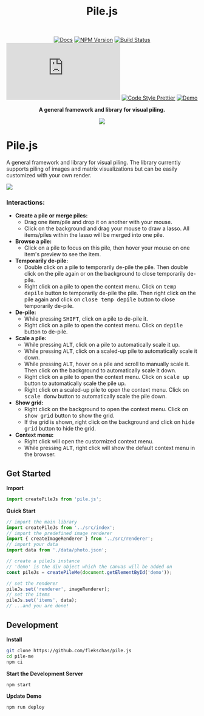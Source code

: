 <h1 align="center">
  Pile.js
</h1>

<br />

<div align="center">
  
  [![Docs](https://img.shields.io/badge/docs-📖-7fcaff.svg?style=flat-square&color=7fd4ff)](https://github.com/flekschas/pile.js/blob/master/DOCS.md)
  [![NPM Version](https://img.shields.io/npm/v/pile.js.svg?style=flat-square&color=7f99ff)](https://npmjs.org/package/pile.js)
  [![Build Status](https://img.shields.io/travis/flekschas/pixi.js-b37fff.svg?style=flat-square&color=a17fff)](https://travis-ci.org/flekschas/pile.js/)
  [![File Size](https://img.shields.io/bundlephobia/minzip/pile.js?style=flat-square&color=e17fff&label=gzipped%20size)](https://unpkg.com/pile.js)
  [![Code Style Prettier](https://img.shields.io/badge/code%20style-prettier-ff7fe1.svg?style=flat-square)](https://github.com/prettier/prettier#readme)
  [![Demo](https://img.shields.io/badge/demo-👍-ff7fa5.svg?style=flat-square)](https://flekschas.github.io/pile.js/)
  
</div>

<div align="center">
  
  **A general framework and library for visual piling.**
  
</div>

<div align="center"><img src = './examples/demo.gif' ></div>



# Pile.js

A general framework and library for visual piling. The library currently supports piling of images and matrix visualizations but can be easily customized with your own render.

<img src = './examples/demo.gif' >

### Interactions:
- **Create a pile or merge piles:**
  - Drag one item/pile and drop it on another with your mouse.
  - Click on the background and drag your mouse to draw a lasso. All items/piles within the lasso will be merged into one pile.
- **Browse a pile:**
  - Click on a pile to focus on this pile, then hover your mouse on one item's preview to see the item.
- **Temporarily de-pile:**
  - Double click on a pile to temporarily de-pile the pile. Then double click on the pile again or on the background to close temporarily de-pile.
  - Right click on a pile to open the context menu. Click on <kbd>temp depile</kbd> button to temporarily de-pile the pile. Then right click on the pile again and click on <kbd>close temp depile</kbd> button to close temporarily de-pile.
- **De-pile:**
  - While pressing <kbd>SHIFT</kbd>, click on a pile to de-pile it.
  - Right click on a pile to open the context menu. Click on <kbd>depile</kbd> button to de-pile.
- **Scale a pile:**
  - While pressing <kbd>ALT</kbd>, click on a pile to automatically scale it up. 
  - While pressing <kbd>ALT</kbd>, click on a scaled-up pile to automatically scale it down. 
  - While pressing <kbd>ALT</kbd>, hover on a pile and scroll to manually scale it. Then click on the background to automatically scale it down.
  - Right click on a pile to open the context menu. Click on <kbd>scale up</kbd> button to automatically scale the pile up.
  - Right click on a scaled-up pile to open the context menu. Click on <kbd>scale donw</kbd> button to automatically scale the pile down.
- **Show grid:**
  - Right click on the background to open the context menu. Click on <kbd>show grid</kbd> button to show the grid.
  - If the grid is shown, right click on the background and click on <kbd>hide grid</kbd> button to hide the grid.
- **Context menu:**
  - Right click will open the custormized context menu.
  - While pressing <kbd>ALT</kbd>, right click will show the default context menu in the browser.

## Get Started


**Import**

```javascript
import createPileJs from 'pile.js';
```

**Quick Start**

```javascript
// import the main library
import createPileJs from '../src/index';
// import the predefined image renderer
import { createImageRenderer } from '../src/renderer';
// import your data
import data from './data/photo.json';

// create a pileJs instance
// 'demo' is the div object which the canvas will be added on
const pileJs = createPileMe(document.getElementById('demo'));

// set the renderer
pileJs.set('renderer', imageRenderer);
// set the items
pileJs.set('items', data);
// ...and you are done!
```

## Development

**Install**

```bash
git clone https://github.com/flekschas/pile.js
cd pile-me
npm ci
```

**Start the Development Server**

```
npm start
```

**Update Demo**

```
npm run deploy
```
